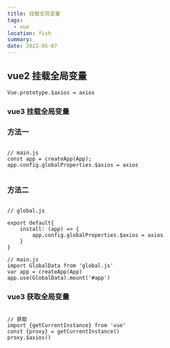 ```yaml
---
title: 挂载全局变量
tags:
  - vue
location: fish
summary:
date: 2022-05-07
---
```


## vue2 挂载全局变量

```
Vue.prototype.$axios = axios
```

### vue3 挂载全局变量

### 方法一

```

// main.js
const app = createApp(App);
app.config.globalProperties.$axios = axios


```

### 方法二

```

// global.js

export default{
    install: (app) => {
        app.config.globalProperties.$axios = axios
    }
}

// main.js
import GlobalData from 'global.js'
var app = createApp(App)
app.use(GlobalData).mount('#app')

```

### vue3 获取全局变量

```

// 获取
import {getCurrentInstance} from 'vue'
const {proxy} = getCurrentInstance()
proxy.$axios()

```
